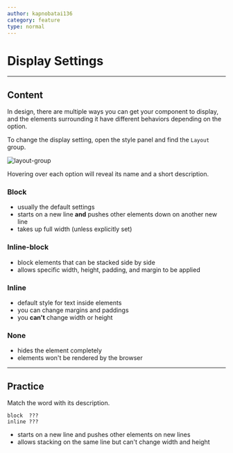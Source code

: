 ```yaml
---
author: kapnobatai136
category: feature
type: normal
---
```


# Display Settings


---

## Content

In design, there are multiple ways you can get your component to display, and the elements surrounding it have different behaviors depending on the option.

To change the display setting, open the style panel and find the `Layout` group.

![layout-group](https://img.enkipro.com/fb41bea61236c080ad6e1e726b5e36b0.png)

Hovering over each option will reveal its name and a short description.

### Block

- usually the default settings
- starts on a new line **and** pushes other elements down on another new line
- takes up full width (unless explicitly set)

### Inline-block

- block elements that can be stacked side by side
- allows specific width, height, padding, and margin to be applied

### Inline

- default style for text inside elements
- you can change margins and paddings
- you **can't** change width or height

### None

- hides the element completely
- elements won't be rendered by the browser


---

## Practice

Match the word with its description.

```plain-text
block  ???
inline ???
```

- starts on a new line and pushes other elements on new lines
- allows stacking on the same line but can't change width and height
 
